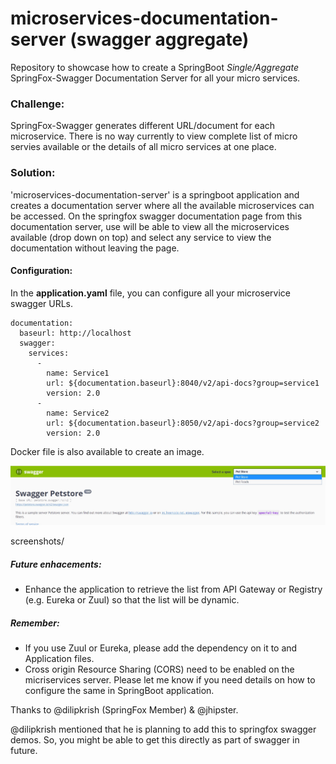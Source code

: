 # microservices-documentation-server (swagger aggregate)
Repository to showcase how to create a SpringBoot *Single/Aggregate* SpringFox-Swagger Documentation Server for all your micro services.

### Challenge:
   SpringFox-Swagger generates different URL/document for each microservice. There is no way currently to view complete list of micro servies available or the details of all micro services at one place.

### Solution:
'microservices-documentation-server' is a springboot application and creates a documentation server where all the available microservices can be accessed. On the springfox swagger documentation page from this documentation server, use will be able to view all the microservices available (drop down on top) and select any service to view the documentation without leaving the page.

#### Configuration:
In the **application.yaml** file, you can configure all your microservice swagger URLs.

```
documentation: 
  baseurl: http://localhost
  swagger: 
    services:   
      - 
        name: Service1
        url: ${documentation.baseurl}:8040/v2/api-docs?group=service1
        version: 2.0
      - 
        name: Service2
        url: ${documentation.baseurl}:8050/v2/api-docs?group=service2
        version: 2.0
```

Docker file is also available to create an image. 

![alt text](screenshots/aggregate-sample.jpg "Sample Aggregate screenshot")

screenshots/
##### Future enhacements:
* Enhance the application to retrieve the list from API Gateway or Registry (e.g. Eureka or Zuul) so that the list will be dynamic.


##### Remember:
* If you use Zuul or Eureka, please add the dependency on it to and Application files.
* Cross origin Resource Sharing (CORS) need to be enabled on the micriservices server. Please let me know if you need details on how to configure the same in SpringBoot application.


Thanks to @dilipkrish (SpringFox Member) & @jhipster.

@dilipkrish mentioned that he is planning to add this to springfox swagger demos. So, you might be able to get this directly as part of swagger in future.
